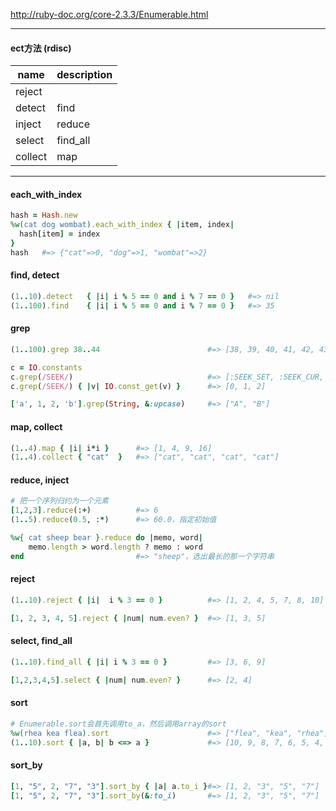 

http://ruby-doc.org/core-2.3.3/Enumerable.html

----
#### ect方法 (rdisc)


name    | description
---     |---
reject  | 
detect  | find
inject  | reduce
select  | find_all
collect | map

----
#### each_with_index

```ruby
hash = Hash.new
%w(cat dog wombat).each_with_index { |item, index|
  hash[item] = index
}
hash   #=> {"cat"=>0, "dog"=>1, "wombat"=>2}
```

#### find, detect

```ruby
(1..10).detect   { |i| i % 5 == 0 and i % 7 == 0 }   #=> nil
(1..100).find    { |i| i % 5 == 0 and i % 7 == 0 }   #=> 35
```

#### grep

```ruby
(1..100).grep 38..44                        #=> [38, 39, 40, 41, 42, 43, 44]

c = IO.constants
c.grep(/SEEK/)                              #=> [:SEEK_SET, :SEEK_CUR, :SEEK_END]
c.grep(/SEEK/) { |v| IO.const_get(v) }      #=> [0, 1, 2]

['a', 1, 2, 'b'].grep(String, &:upcase)     #=> ["A", "B"]
```

#### map, collect

```ruby
(1..4).map { |i| i*i }      #=> [1, 4, 9, 16]
(1..4).collect { "cat"  }   #=> ["cat", "cat", "cat", "cat"]
```

#### reduce, inject

```ruby
# 把一个序列归约为一个元素
[1,2,3].reduce(:+)          #=> 6
(1..5).reduce(0.5, :*)      #=> 60.0，指定初始值

%w{ cat sheep bear }.reduce do |memo, word|
    memo.length > word.length ? memo : word
end                         #=> "sheep"，选出最长的那一个字符串
```

#### reject

```ruby
(1..10).reject { |i|  i % 3 == 0 }          #=> [1, 2, 4, 5, 7, 8, 10]

[1, 2, 3, 4, 5].reject { |num| num.even? }  #=> [1, 3, 5]
```

#### select, find_all

```ruby
(1..10).find_all { |i| i % 3 == 0 }         #=> [3, 6, 9]

[1,2,3,4,5].select { |num| num.even? }      #=> [2, 4]
```

#### sort

```ruby
# Enumerable.sort会首先调用to_a，然后调用array的sort
%w(rhea kea flea).sort                      #=> ["flea", "kea", "rhea"]
(1..10).sort { |a, b| b <=> a }             #=> [10, 9, 8, 7, 6, 5, 4, 3, 2, 1]
```

#### sort_by

```ruby
[1, "5", 2, "7", "3"].sort_by { |a| a.to_i }#=> [1, 2, "3", "5", "7"]
[1, "5", 2, "7", "3"].sort_by(&:to_i)       #=> [1, 2, "3", "5", "7"]
```